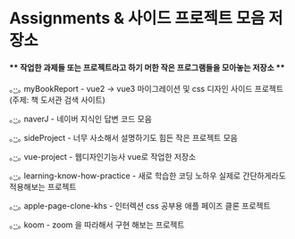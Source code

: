 ﻿# Assignments & 사이드 프로젝트 모음 저장소


#### ** 작업한 과제들 또는 프로젝트라고 하기 머한 작은 프로그램들을 모아놓는 저장소 ** 


｡·͜·｡ myBookReport - vue2 -> vue3 마이그레이션 및 css 디자인 사이드 프로젝트 (주제: 책 도서관 검색 사이트)

｡·͜·｡ naverJ - 네이버 지식인 답변 코드 모음

｡·͜·｡ sideProject - 너무 사소해서 설명하기도 힘든 작은 프로젝트 모음

｡·͜·｡ vue-project - 웹디자인기능사 vue로 작업한 저장소

｡·͜·｡ learning-know-how-practice - 새로 학습한 코딩 노하우 실제로 간단하게라도 적용해보는 프로젝트

｡·͜·｡ apple-page-clone-khs - 인터렉션 css 공부용 애플 페이즈 클론 프로젝트

｡·͜·｡ koom - zoom 을 따라해서 구현 해보는 프로젝트
